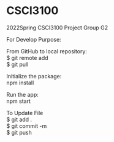 # CSCI3100
2022Spring CSCI3100 Project Group G2 


For Develop Purpose:

  From GitHub to local repository:  
  $ git remote add <name> <url>  
  $ git pull  

  Initialize the package:  
  npm install  
  
  Run the app:  
  npm start  
  
  To Update File   
  $ git add .  
  $ git commit -m <comment>  
  $ git push <repository> <branch>  
